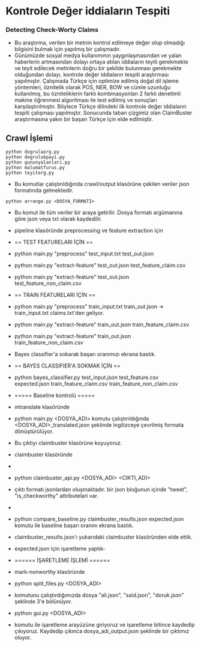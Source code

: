 # Kontrole Değer iddiaların Tespiti
### Detecting Check-Worty Claims
- Bu araştırma, verilen bir metnin kontrol edilmeye değer olup olmadığı bilgisini bulmak için yapılmış bir çalışmadır. 
- Günümüzde sosyal medya kullanımının yaygınlaşmasından ve yalan haberlerin artmasından dolayı ortaya atılan iddiaların teyiti gerekmekte ve teyit edilecek metinlerin doğru bir şekilde bulunması gerekmekte olduğundan dolayı, kontrole değer iddiaların tespiti araştırması yapılmıştır. Çalışmada Türkçe için optimize edilmiş doğal dil işleme yöntemleri, öznitelik olarak POS, NER, BOW ve cümle uzunluğu kullanılmış, bu özniteliklerin farklı kombinasyonları 2 farklı denetimli makine öğrenmesi algoritması ile test edilmiş ve sonuçları karşılaştırılmıştır. Böylece Türkçe dilindeki ilk kontrole değer iddiaların tespiti çalışması yapılmıştır. Sonucunda taban çizgimiz olan ClaimBuster araştırmasına yakın bir başarı Türkçe için elde edilmiştir.


## Crawl İşlemi
```
python dogrulaorg.py  
python dogrulukpayi.py  
python gununyalanlari.py  
python malumatfurus.py  
python teyitorg.py
```
- Bu komutlar çalıştırıldığında crawl/output klasörüne çekilen veriler json formatında gelmektedir.
```
python arrange.py <DOSYA_FORMATI>  
```
- Bu komut ile tüm veriler bir araya getirilir. Dosya formatı argümanına göre json veya txt olarak kaydedilir.


- pipeline klasöründe preprocessing ve feature extraction için 
- == TEST FEATURELARI İÇİN ==  
- python main.py "preprocess" test_input.txt test_out.json 						  
- python main.py "extract-feature" test_out.json test_feature_claim.csv  
- python main.py "extract-feature" test_out.json test_feature_non_claim.csv  


- == TRAIN FEATURELARI İÇİN ==  
- python main.py "preprocess" train_input.txt train_out.json 						-> train_input.txt claims.txt'den geliyor.  
- python main.py "extract-feature" train_out.json train_feature_claim.csv  
- python main.py "extract-feature" train_out.json train_feature_non_claim.csv  


- Bayes classifier'a sokarak başarı oranımızı ekrana bastık.  
- == BAYES CLASSIFIER'A SOKMAK İÇİN ==  
- python bayes_classifier.py test_input.json test_feature.csv expected.json train_feature_claim.csv train_feature_non_claim.csv  


- ===== Baseline kontrolü =====  
- mtranslate klasöründe   
- python main.py <DOSYA_ADI> komutu çalıştırıldığında <DOSYA_ADI>_translated.json şeklinde ingilizceye çevrilmiş formata dönüştürülüyor.  
- Bu çıktıyı claimbuster klasörüne koyuyoruz.  
- claimbuster klasöründe  
-
- python claimbuster_api.py <DOSYA_ADI> <CIKTI_ADI>  
- çıktı formatı jsonlardan oluşmaktadır. bir json bloğunun içinde "tweet", "is_checkworthy" attributelari var.  
-
- python compare_baseline.py claimbuster_results.json expected.json komutu ile baseline başarı oranını ekrana bastık.  
- claimbuster_results.json'ı yukarıdaki claimbuster klasöründen elde ettik.  
- expected.json için işaretleme yaptık- 

- ====== İŞARETLEME İŞLEMİ ======  
- mark-nonworthy klasöründe  
- python split_files.py <DOSYA_ADI>   
- komutunu çalıştırdığımızda dosya "ali.json", "said.json", "doruk.json" şeklinde 3'e bölünüyor.  

- python gui.py <DOSYA_ADI>  
- komutu ile işaretleme arayüzüne giriyoruz ve işaretleme bitince kaydedip çıkıyoruz. Kaydedip çıkınca dosya_adi_output.json şeklinde bir çıktımız oluyor.  
